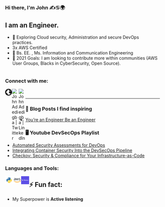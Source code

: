 ### Hi there, I'm John ✍♋🌍


## I am an Engineer. 

- 🌱 Exploring Cloud security, Administration and secure DevOps practices.
- 3x AWS Certified 
- 👯 Bs. EE. , Ms. Information and Communication Engineering
- 🥅 2021 Goals: I am looking to contribute more within communities (AWS User Groups, Blacks in CyberSecurity, Open Source). 


#
### Connect with me:

[<img align="left" alt="project" width="22px" src="https://raw.githubusercontent.com/iconic/open-iconic/master/svg/globe.svg" />][website]
[<img align="left" alt="John Adedigba | Twitter" width="22px" src="https://cdn.jsdelivr.net/npm/simple-icons@v3/icons/twitter.svg" />][twitter]
[<img align="left" alt="John Adedigba | LinkedIn" width="22px" src="https://cdn.jsdelivr.net/npm/simple-icons@v3/icons/linkedin.svg" />][linkedin]
<br />


---
### 📝 Blog Posts I find inspiring

<!-- BLOG-POST-LIST:START -->
- [You’re an Engineer Be an Engineer](https://duffney.io/youre-an-engineer-be-an-engineer/)
<!-- BLOG-POST-LIST:END -->
### 🖥️ Youtube DevSecOps Playlist

<!-- YOUTUBE:START -->
- [Automated Security Assessments for DevOps](https://www.youtube.com/watch?v=nrDM4smetVs)
- [Integrating Container Security Into the DevSecOps Pipeline](https://www.youtube.com/watch?v=4Jd28k3mjrk)
- [Checkov: Security & Compliance for Your Infrastructure-as-Code](https://www.youtube.com/watch?v=n5EdM-e-9DU)
<!-- YOUTUBE:END -->

### Languages and Tools:

[<img align="left" alt="Python" width="26px" src="https://raw.githubusercontent.com/github/explore/80688e429a7d4ef2fca1e82350fe8e3517d3494d/topics/python/python.png" />][UdacityCloudDevOps]
[<img align="left" alt="AWS" width="26px" src="https://raw.githubusercontent.com/github/explore/fbceb94436312b6dacde68d122a5b9c7d11f9524/topics/aws/aws.png" />][AWSAcclaim]
[<img align="left" alt="Terraform" width="26px" src="https://raw.githubusercontent.com/github/explore/80688e429a7d4ef2fca1e82350fe8e3517d3494d/topics/terraform/terraform.png" />][UdacityCloudDevOps]
##
[website]: https://codeSTACKr.com
[twitter]: https://twitter.com/Jnoblez
[linkedin]: https://www.linkedin.com/in/johnadedigba/
[UdacityCloudDevOps]:https://confirm.udacity.com/C5RSJT6R
[AWSAcclaim]: https://www.youracclaim.com/users/john-adedigba/badges


## ⚡ Fun fact: 
- My Superpower is **Active listening**
